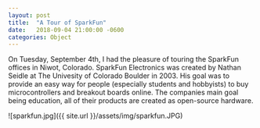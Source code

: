 ```yaml
---
layout: post
title:  "A Tour of SparkFun"
date:   2018-09-04 21:00:00 -0600
categories: Object
---
```


On Tuesday, September 4th, I had the pleasure of touring the SparkFun offices in Niwot, Colorado. SparkFun Electronics was created by Nathan Seidle at The Univesity of Colorado Boulder in 2003. His goal was to provide an easy way for people (especially students and hobbyists) to buy microcontrollers and breakout boards online. The companies main goal being education, all of their products are created as open-source hardware.

![sparkfun.jpg]({{ site.url }}/assets/img/sparkfun.JPG)